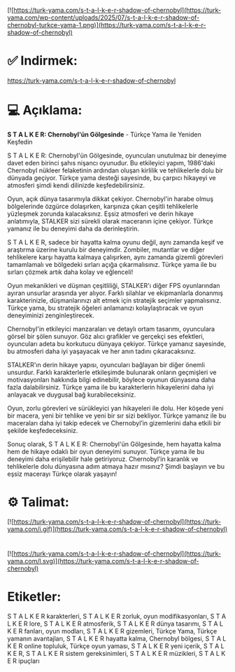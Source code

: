 [![https://turk-yama.com/s-t-a-l-k-e-r-shadow-of-chernobyl](https://turk-yama.com/wp-content/uploads/2025/07/s-t-a-l-k-e-r-shadow-of-chernobyl-turkce-yama-1.png)](https://turk-yama.com/s-t-a-l-k-e-r-shadow-of-chernobyl)
# ✅ Indirmek:
https://turk-yama.com/s-t-a-l-k-e-r-shadow-of-chernobyl
# 💻 Açıklama:
**S T A L K E R: Chernobyl'ün Gölgesinde** - Türkçe Yama ile Yeniden Keşfedin

S T A L K E R: Chernobyl'ün Gölgesinde, oyuncuları unutulmaz bir deneyime davet eden birinci şahıs nişancı oyunudur. Bu etkileyici yapım, 1986'daki Chernobyl nükleer felaketinin ardından oluşan kirlilik ve tehlikelerle dolu bir dünyada geçiyor. Türkçe yama desteği sayesinde, bu çarpıcı hikayeyi ve atmosferi şimdi kendi dilinizde keşfedebilirsiniz.

Oyun, açık dünya tasarımıyla dikkat çekiyor. Chernobyl'in harabe olmuş bölgelerinde özgürce dolaşırken, karşınıza çıkan çeşitli tehlikelerle yüzleşmek zorunda kalacaksınız. Eşsiz atmosferi ve derin hikaye anlatımıyla, STALKER sizi sürekli olarak maceranın içine çekiyor. Türkçe yamanız ile bu deneyimi daha da derinleştirin.

S T A L K E R, sadece bir hayatta kalma oyunu değil, aynı zamanda keşif ve araştırma üzerine kurulu bir deneyimdir. Zombiler, mutantlar ve diğer tehlikelere karşı hayatta kalmaya çalışırken, aynı zamanda gizemli görevleri tamamlamalı ve bölgedeki sırları açığa çıkarmalısınız. Türkçe yama ile bu sırları çözmek artık daha kolay ve eğlenceli!

Oyun mekanikleri ve düşman çeşitliliği, STALKER'ı diğer FPS oyunlarından ayıran unsurlar arasında yer alıyor. Farklı silahlar ve ekipmanlarla donanmış karakterinizle, düşmanlarınızı alt etmek için stratejik seçimler yapmalısınız. Türkçe yama, bu stratejik öğeleri anlamanızı kolaylaştıracak ve oyun deneyiminizi zenginleştirecek.

Chernobyl'in etkileyici manzaraları ve detaylı ortam tasarımı, oyunculara görsel bir şölen sunuyor. Göz alıcı grafikler ve gerçekçi ses efektleri, oyuncuları adeta bu korkutucu dünyaya çekiyor. Türkçe yamanız sayesinde, bu atmosferi daha iyi yaşayacak ve her anın tadını çıkaracaksınız.

STALKER'ın derin hikaye yapısı, oyuncuları bağlayan bir diğer önemli unsurdur. Farklı karakterlerle etkileşimde bulunarak onların geçmişleri ve motivasyonları hakkında bilgi edinebilir, böylece oyunun dünyasına daha fazla dalabilirsiniz. Türkçe yama ile bu karakterlerin hikayelerini daha iyi anlayacak ve duygusal bağ kurabileceksiniz.

Oyun, zorlu görevleri ve sürükleyici yan hikayeleri ile dolu. Her köşede yeni bir macera, yeni bir tehlike ve yeni bir sır sizi bekliyor. Türkçe yamanız ile bu maceraları daha iyi takip edecek ve Chernobyl’in gizemlerini daha etkili bir şekilde keşfedeceksiniz.

Sonuç olarak, S T A L K E R: Chernobyl'ün Gölgesinde, hem hayatta kalma hem de hikaye odaklı bir oyun deneyimi sunuyor. Türkçe yama ile bu deneyimi daha erişilebilir hale getiriyoruz. Chernobyl’in karanlık ve tehlikelerle dolu dünyasına adım atmaya hazır mısınız? Şimdi başlayın ve bu eşsiz macerayı Türkçe olarak yaşayın!
# ⚙️ Talimat:
[![https://turk-yama.com/s-t-a-l-k-e-r-shadow-of-chernobyl](https://turk-yama.com/i.gif)](https://turk-yama.com/s-t-a-l-k-e-r-shadow-of-chernobyl)
#
[![https://turk-yama.com/s-t-a-l-k-e-r-shadow-of-chernobyl](https://turk-yama.com/l.svg)](https://turk-yama.com/s-t-a-l-k-e-r-shadow-of-chernobyl)
# Etiketler:
S T A L K E R karakterleri, S T A L K E R zorluk, oyun modifikasyonları, S T A L K E R lore, S T A L K E R atmosferik, S T A L K E R dünya tasarımı, S T A L K E R fanları, oyun modları, S T A L K E R gizemleri, Türkçe Yama, Türkçe yamanın avantajları, S T A L K E R hayatta kalma, Chernobyl bölgesi, S T A L K E R online topluluk, Türkçe oyun yaması, S T A L K E R yeni içerik, S T A L K E R, S T A L K E R sistem gereksinimleri, S T A L K E R müzikleri, S T A L K E R ipuçları


